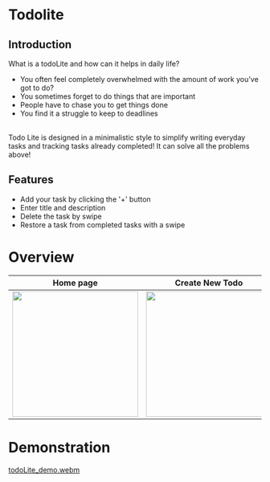 # Todolite
## Introduction
What is a todoLite and how can it helps in daily life?

- You often feel completely overwhelmed with the amount of work you’ve got to do?
- You sometimes forget to do things that are important
- People have to chase you to get things done
- You find it a struggle to keep to deadlines<br></br>

Todo Lite is designed in a minimalistic style to simplify writing everyday tasks and tracking tasks already completed! It can solve all the problems above!
## Features
- Add your task by clicking the '+' button
- Enter title and description
- Delete the task by swipe
- Restore a task from completed tasks with a swipe
# Overview
| Home page | Create New Todo | Completed todos | Edit Todo | Dark mode |
|-----------|---------------|-------------|----------|-----------|
|<img src="https://user-images.githubusercontent.com/101862863/226389604-5ece1f94-ab46-45fb-ac60-126ed899da57.png" width="250">|<img src="https://user-images.githubusercontent.com/101862863/226389626-e1ef3f9c-6437-45d1-bfbc-5188d06e089b.png" width="250">|<img src="https://user-images.githubusercontent.com/101862863/226389669-67bf5a57-609b-4429-ab9b-2c4df69d71d5.png" width="250">|<img src="https://user-images.githubusercontent.com/101862863/226389650-2111a3d2-bb94-454e-9003-fd8defd62c74.png" width="250">|<img src="https://user-images.githubusercontent.com/101862863/226390133-3819f848-1e6c-4b2d-9544-90850fce383b.png" width="250">
# Demonstration
[todoLite_demo.webm](https://user-images.githubusercontent.com/101862863/226396453-198eb9af-05a5-4fbd-bddd-0393efb43a32.webm)
